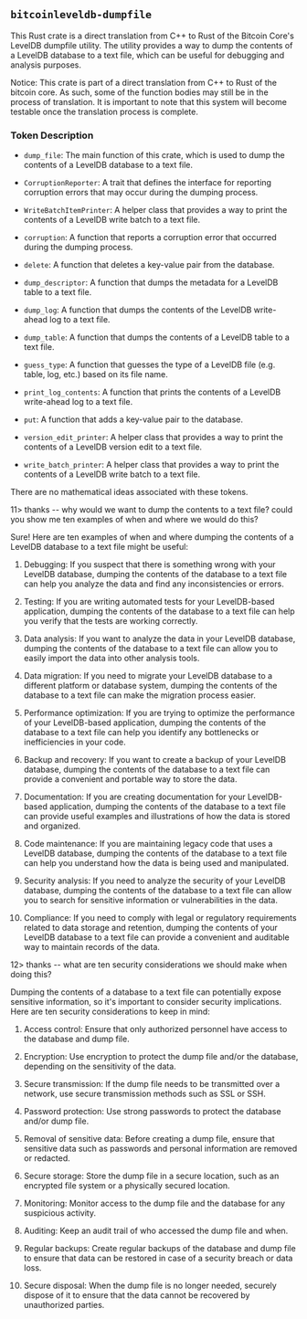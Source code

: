 ## `bitcoinleveldb-dumpfile`

This Rust crate is a direct translation from C++
to Rust of the Bitcoin Core's LevelDB dumpfile
utility. The utility provides a way to dump the
contents of a LevelDB database to a text file,
which can be useful for debugging and analysis
purposes.

Notice: This crate is part of a direct translation
from C++ to Rust of the bitcoin core. As such,
some of the function bodies may still be in the
process of translation. It is important to note
that this system will become testable once the
translation process is complete.

### Token Description

- `dump_file`: The main function of this crate,
  which is used to dump the contents of a LevelDB
  database to a text file.

- `CorruptionReporter`: A trait that defines the
  interface for reporting corruption errors that
  may occur during the dumping process.

- `WriteBatchItemPrinter`: A helper class that
  provides a way to print the contents of
  a LevelDB write batch to a text file.

- `corruption`: A function that reports
  a corruption error that occurred during the
  dumping process.

- `delete`: A function that deletes a key-value
  pair from the database.

- `dump_descriptor`: A function that dumps the
  metadata for a LevelDB table to a text file.

- `dump_log`: A function that dumps the contents
  of the LevelDB write-ahead log to a text file.

- `dump_table`: A function that dumps the contents
  of a LevelDB table to a text file.

- `guess_type`: A function that guesses the type
  of a LevelDB file (e.g. table, log, etc.) based
  on its file name.

- `print_log_contents`: A function that prints the
  contents of a LevelDB write-ahead log to a text
  file.

- `put`: A function that adds a key-value pair to
  the database.

- `version_edit_printer`: A helper class that
  provides a way to print the contents of
  a LevelDB version edit to a text file.

- `write_batch_printer`: A helper class that
  provides a way to print the contents of
  a LevelDB write batch to a text file.

There are no mathematical ideas associated with
these tokens.

11> thanks -- why would we want to dump the
contents to a text file? could you show me ten
examples of when and where we would do this?

Sure! Here are ten examples of when and where
dumping the contents of a LevelDB database to
a text file might be useful:

1. Debugging: If you suspect that there is
   something wrong with your LevelDB database,
   dumping the contents of the database to a text
   file can help you analyze the data and find any
   inconsistencies or errors.

2. Testing: If you are writing automated tests for
   your LevelDB-based application, dumping the
   contents of the database to a text file can
   help you verify that the tests are working
   correctly.

3. Data analysis: If you want to analyze the data
   in your LevelDB database, dumping the contents
   of the database to a text file can allow you to
   easily import the data into other analysis
   tools.

4. Data migration: If you need to migrate your
   LevelDB database to a different platform or
   database system, dumping the contents of the
   database to a text file can make the migration
   process easier.

5. Performance optimization: If you are trying to
   optimize the performance of your LevelDB-based
   application, dumping the contents of the
   database to a text file can help you identify
   any bottlenecks or inefficiencies in your code.

6. Backup and recovery: If you want to create
   a backup of your LevelDB database, dumping the
   contents of the database to a text file can
   provide a convenient and portable way to store
   the data.

7. Documentation: If you are creating
   documentation for your LevelDB-based
   application, dumping the contents of the
   database to a text file can provide useful
   examples and illustrations of how the data is
   stored and organized.

8. Code maintenance: If you are maintaining legacy
   code that uses a LevelDB database, dumping the
   contents of the database to a text file can
   help you understand how the data is being used
   and manipulated.

9. Security analysis: If you need to analyze the
   security of your LevelDB database, dumping the
   contents of the database to a text file can
   allow you to search for sensitive information
   or vulnerabilities in the data.

10. Compliance: If you need to comply with legal
    or regulatory requirements related to data
    storage and retention, dumping the contents of
    your LevelDB database to a text file can
    provide a convenient and auditable way to
    maintain records of the data.

12> thanks -- what are ten security considerations
we should make when doing this?

Dumping the contents of a database to a text file
can potentially expose sensitive information, so
it's important to consider security
implications. Here are ten security considerations
to keep in mind:

1. Access control: Ensure that only authorized
   personnel have access to the database and dump
   file.

2. Encryption: Use encryption to protect the dump
   file and/or the database, depending on the
   sensitivity of the data.

3. Secure transmission: If the dump file needs to
   be transmitted over a network, use secure
   transmission methods such as SSL or SSH.

4. Password protection: Use strong passwords to
   protect the database and/or dump file.

5. Removal of sensitive data: Before creating
   a dump file, ensure that sensitive data such as
   passwords and personal information are removed
   or redacted.

6. Secure storage: Store the dump file in a secure
   location, such as an encrypted file system or
   a physically secured location.

7. Monitoring: Monitor access to the dump file and
   the database for any suspicious activity.

8. Auditing: Keep an audit trail of who accessed
   the dump file and when.

9. Regular backups: Create regular backups of the
   database and dump file to ensure that data can
   be restored in case of a security breach or
   data loss.

10. Secure disposal: When the dump file is no
    longer needed, securely dispose of it to
    ensure that the data cannot be recovered by
    unauthorized parties.
